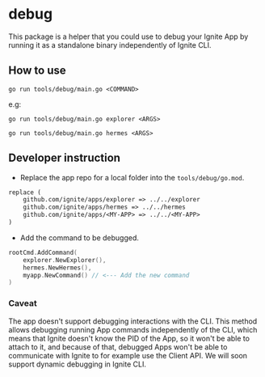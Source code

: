 # debug

This package is a helper that you could use to debug your Ignite App by running it as a standalone binary independently of Ignite CLI.

## How to use

```shell
go run tools/debug/main.go <COMMAND>
```

e.g:
```shell
go run tools/debug/main.go explorer <ARGS>
```

```shell
go run tools/debug/main.go hermes <ARGS>
```

## Developer instruction

- Replace the app repo for a local folder into the `tools/debug/go.mod`.
```go.mod
replace (
	github.com/ignite/apps/explorer => ../../explorer
	github.com/ignite/apps/hermes => ../../hermes
	github.com/ignite/apps/<MY-APP> => ../../<MY-APP> 
)
```

- Add the command to be debugged.
```go
rootCmd.AddCommand(
    explorer.NewExplorer(),
    hermes.NewHermes(),
    myapp.NewCommand() // <--- Add the new command
)
```

### Caveat

The app doesn't support debugging interactions with the CLI. This method allows debugging running App commands independently of the CLI, which means that Ignite doesn't know the PID of the App, so it won't be able to attach to it, and because of that, debugged Apps won't be able to communicate with Ignite to for example use the Client API.
We will soon support dynamic debugging in Ignite CLI.
